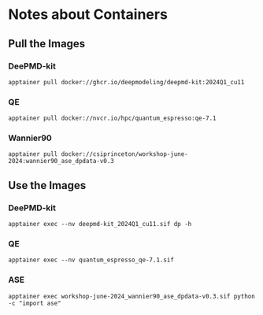 # Notes about Containers 

## Pull the Images

### DeePMD-kit
```
apptainer pull docker://ghcr.io/deepmodeling/deepmd-kit:2024Q1_cu11
```
### QE
```
apptainer pull docker://nvcr.io/hpc/quantum_espresso:qe-7.1
```

### Wannier90
```
apptainer pull docker://csiprinceton/workshop-june-2024:wannier90_ase_dpdata-v0.3
```


## Use the Images

### DeePMD-kit
```
apptainer exec --nv deepmd-kit_2024Q1_cu11.sif dp -h
```

### QE
```
apptainer exec --nv quantum_espresso_qe-7.1.sif
```

### ASE
``` 
apptainer exec workshop-june-2024_wannier90_ase_dpdata-v0.3.sif python -c "import ase"
```